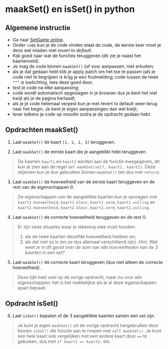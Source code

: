 # maakSet() en isSet() in python

## Algemene instructie

 - Ga naar [SetGame online](http://kooi.github.io/setgame).
 - Onder `code` kun je de code vinden staat de code, de eerste keer moet je deze wel inladen met _revert to default_.
 - Kijk goed naar wat de functies teruggeven (dit zie je naast het kaartenveld).
 - Je mag de code binnen `maakSet()` (of voor aanpassen, niet erbuiten;
 - als je dat gedaan hebt klik je apply patch om het toe te passen (als je code niet te begrijpen is krijg je een foutmelding; code tussen de twee `"""` is toelichting, lees deze goed door;
 - test je code na elke aanpassing;
 - code wordt automatisch opgeslagen in je browser dus je bent het niet kwijt als je de pagina herlaadt;
 - als je je code helemaal verpest kun je met revert to default weer terug naar het begin. Je bent je eigen aanpassingen dan wel kwijt;
 - lever telkens je code op moodle zodra je de opdracht gedaan hebt.


## Opdrachten maakSet()

 1. Laat `maakSet()` de kaart `[1, 1, 2, 3]` teruggeven.

 2. Laat `maakSet()` de eerste kaart die je aangeklikt hebt teruggeven. 

>De kaarten `kaart1` en `kaart2` worden aan de functie meegegeven, dit kun je zien aan de regel `def maakSet(self, kaart1, kaart2)`. Deze objecten kun je dus gebruiken binnen `maakSet()` (en dus met `return`).

 3. Laat `maakSet()` de hoeveelheid van de eerste kaart teruggeven en de rest van de eigenschappen 0.

>De eigenschappen van de aangeklikte kaarten kun je opvragen met `kaart1.hoeveelheid`, `kaart1.kleur`, `kaart1.vorm`, `kaart1.vulling` en `kaart2.hoeveelheid`, `kaart2.kleur`, `kaart2.vorm`, `kaart2.vulling`.

 4. Laat `maakSet()` de correcte hoeveelheid teruggeven en de rest 0.

> Er zijn twee situaties waar je rekening mee moet houden:
>  1. als de twee kaarten dezelfde hoeveelheid hebben en;
>  2. als dat niet zo is (en ze dus allemaal verschillend zijn).
>_Hint: Wat weet je in dit geval over de som van alle hoeveelheden van de 3 kaarten in een set?_

 5. Laat `maakSet()` de correcte kaart teruggeven (dus niet alleen de correcte hoeveelheid).

> Deze lijkt heel veel op de vorige opdracht, maar nu voor alle eigenschappen; het is het makkelijkst als je al deze eigenschappen apart bepaalt.


## Opdracht isSet()

 6. Laat `isSet()` bepalen of de 3 aangeklikte kaarten samen een set zijn.

> Je kunt je eigen `maakSet()` uit de vorige opdracht hergebruiken door binnen `isSet()` die functie aan te roepen met `self.maakSet()`.
> Je kunt een hele kaart ook vergelijken met een andere kaart door `==` te gebuiken, dus met `if kaart1 == kaart2:` etc.
